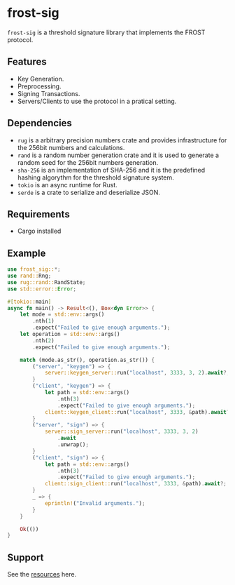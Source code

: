   # frost-sig

  `frost-sig` is a threshold signature library that implements the FROST protocol.

  ## Features

  - Key Generation.
  - Preprocessing.
  - Signing Transactions.
  - Servers/Clients to use the protocol in a pratical setting.

  ## Dependencies

  - `rug` is a arbitrary precision numbers crate and provides infrastructure for the 256bit numbers and calculations.
  - `rand` is a random number generation crate and it is used to generate a random seed for the 256bit numbers generation.
  - `sha-256` is an implementation of SHA-256 and it is the predefined hashing algorythm for the threshold signature system.
  - `tokio` is an async runtime for Rust.
  - `serde` is a crate to serialize and deserialize JSON.

  ## Requirements

  - Cargo installed

  ## Example
  ```Rust
  use frost_sig::*;
  use rand::Rng;
  use rug::rand::RandState;
  use std::error::Error;

  #[tokio::main]
  async fn main() -> Result<(), Box<dyn Error>> {
      let mode = std::env::args()
          .nth(1)
          .expect("Failed to give enough arguments.");
      let operation = std::env::args()
          .nth(2)
          .expect("Failed to give enough arguments.");

      match (mode.as_str(), operation.as_str()) {
          ("server", "keygen") => {
              server::keygen_server::run("localhost", 3333, 3, 2).await?;
          }
          ("client", "keygen") => {
              let path = std::env::args()
                  .nth(3)
                  .expect("Failed to give enough arguments.");
              client::keygen_client::run("localhost", 3333, &path).await?;
          }
          ("server", "sign") => {
              server::sign_server::run("localhost", 3333, 3, 2)
                  .await
                  .unwrap();
          }
          ("client", "sign") => {
              let path = std::env::args()
                  .nth(3)
                  .expect("Failed to give enough arguments.");
              client::sign_client::run("localhost", 3333, &path).await?;
          }
          _ => {
              eprintln!("Invalid arguments.");
          }
      }

      Ok(())
  }
 ```

  ## Support

  See the [resources](https://eprint.iacr.org/2020/852.pdf) here.

